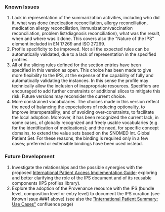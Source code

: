 ### Known Issues
1. Lack in representation of the summarization activities, including who did it, what was done (medication reconciliation, allergy reconciliation, medication allergy reconciliation, immunization/vaccination reconciliation, problem list/diagnosis reconciliation), what was the result, when and where was it done. This covers also the "Nature of the IPS" element included in EN 17269 and ISO 27269.
1. Profile specificity to be improved. Not all the expected rules can be automatically validated, due to a lack of representation in the specified profiles.
1. All of the slicing rules defined for the section entries have been specified in this version as open. This choice has been made to give more flexibility to the IPS, at the expense of the capability of fully and automatically validating the instances. In this sense the profile may technically allow the inclusion of inappropriate resources. Specifiers are encouraged to add further constraints or additional slices to mitigate this risk. Future versions may reconsider the current choice.
1. More constrained vocabularies. The choices made in this version reflect the need of balancing the expectations of reducing optionality, to improve interoperability; and of avoiding over-constraints, to facilitate the local adoption. Moreover, it has been recognized the current lack, in some cases, of globally recognized and freely usable vocabularies (e.g. for the identification of medications); and the need, for specific concept domains, to extend the value sets based on the SNOMED Int. Global Patient Set. For these reasons, the binding is required only in a few cases; preferred or extensible bindings have been used instead.

### Future Development
1. Investigate the relationships and the possible synergies with the proposed [International Patient Access Implementation Guide](https://hl7.org/fhir/uv/ipa/); exploring and better clarifying the role of the IPS document and of its reusable components (IPS profiles library).
1. Explore the adoption of the Provenance resource with the IPS (bundle level, composition level or entry level) to document the IPS curation (see Known Issue ###1 above) (see also the ["International Patient Summary: Use Cases"](https://confluence.hl7.org/pages/viewpage.action?pageId=48237134###InternationalPatientSummary:UseCases-Examples) confluence page)
